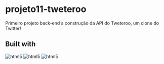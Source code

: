 # projeto11-tweteroo
Primeiro projeto back-end a construção da API do Tweteroo, um clone do Twitter!

## Built with

<div style="display: inline_block">
<img align="center" alt="html5" src="https://img.shields.io/badge/Node.js-339933?style=for-the-badge&logo=nodedotjs&logoColor=white" />
<img align="center" alt="html5" src="https://img.shields.io/badge/npm-CB3837?style=for-the-badge&logo=npm&logoColor=white" />
<img align="center" alt="html5" src="https://img.shields.io/badge/Express.js-000000?style=for-the-badge&logo=express&logoColor=white" />
</div>
